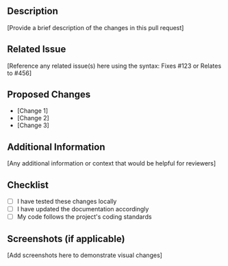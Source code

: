 ## Description
[Provide a brief description of the changes in this pull request]

## Related Issue
[Reference any related issue(s) here using the syntax: Fixes #123 or Relates to #456]

## Proposed Changes
- [Change 1]
- [Change 2]
- [Change 3]

## Additional Information
[Any additional information or context that would be helpful for reviewers]

## Checklist
- [ ] I have tested these changes locally
- [ ] I have updated the documentation accordingly
- [ ] My code follows the project's coding standards

## Screenshots (if applicable)
[Add screenshots here to demonstrate visual changes]
